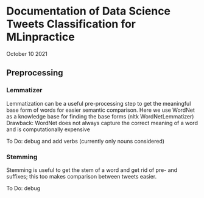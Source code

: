 # Documentation of Data Science Tweets Classification for MLinpractice

October 10 2021

## Preprocessing

### Lemmatizer

Lemmatization can be a useful pre-processing step to get the meaningful base form of words for easier semantic comparison. Here we use WordNet as a knowledge base for finding the base forms (nltk WordNetLemmatizer)
Drawback: WordNet does not always capture the correct meaning of a word and is computationally expensive

To Do: debug and add verbs (currently only nouns considered)

### Stemming

Stemming is useful to get the stem of a word and get rid of pre- and suffixes; this too makes comparison between tweets easier.

To Do: debug 
